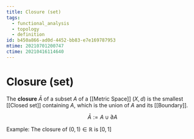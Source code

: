 ```yaml
---
title: Closure (set)
tags:
  - functional_analysis
  - topology
  - definition
id: b450a866-ad0d-4452-bb83-e7e169787953
mtime: 20210701200747
ctime: 20210416114640
---
```


# Closure (set)

The **closure** $\bar{A}$ of a subset $A$ of a [[Metric Space]] $(X,d)$ is the smallest [[Closed set]] containing $A$, which is the union of $A$ and its [[Boundary]].

$$
\bar{A}:=A\cup\partial A
$$

Example: The closure of $(0,1)\in \mathbb{R}$ is $[0,1]$
